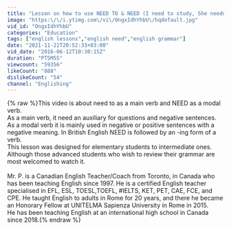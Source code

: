 ```yaml
---
title: "Lesson on how to use NEED TO & NEED (I need to study, She needn't worry about her exam)"
image: "https:\/\/i.ytimg.com\/vi\/OngxIdhYhbU\/hqdefault.jpg"
vid_id: "OngxIdhYhbU"
categories: "Education"
tags: ["english lessons","english need","english grammar"]
date: "2021-11-21T20:52:33+03:00"
vid_date: "2016-06-12T10:30:15Z"
duration: "PT5M5S"
viewcount: "59356"
likeCount: "888"
dislikeCount: "54"
channel: "Englishing"
---
```

{% raw %}This video is about need to as a main verb and NEED as a modal verb. <br />As a main verb, it need an auxiliary for questions and negative sentences. As a modal verb it is mainly used in negative or positive sentences with a negative meaning. In British English NEED is followed by an -ing form of a verb.<br />This lesson was designed for elementary students to intermediate ones. Although those advanced students who wish to review their grammar are most welcomed to watch it.<br /><br />Mr. P. is a Canadian English Teacher/Coach from Toronto, in Canada who has been teaching English since 1997. He is a certified English teacher specialised in EFL, ESL, TOESL,TOEFL, #IELTS, KET, PET, CAE, FCE, and CPE. He taught English to adults in Rome for 20 years, and there he became an Honorary Fellow at UNITELMA Sapienza University in Rome in 2015. <br />He has been teaching English at an international high school in Canada since 2018.{% endraw %}
